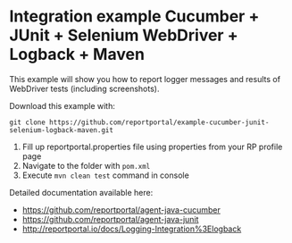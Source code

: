 # Integration example Cucumber + JUnit + Selenium WebDriver + Logback + Maven

This example will show you how to report logger messages and results of WebDriver tests (including screenshots).

Download this example with:

```
git clone https://github.com/reportportal/example-cucumber-junit-selenium-logback-maven.git
```

1. Fill up reportportal.properties file using properties from your RP profile page
2. Navigate to the folder with `pom.xml`
3. Execute `mvn clean test` command in console

Detailed documentation available here:
  - https://github.com/reportportal/agent-java-cucumber
  - https://github.com/reportportal/agent-java-junit
  - http://reportportal.io/docs/Logging-Integration%3Elogback
